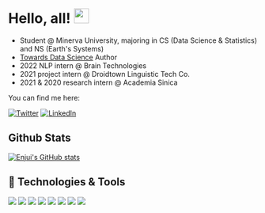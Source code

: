 <!--
**enjuichang/enjuichang** is a ✨ _special_ ✨ repository because its `README.md` (this file) appears on your GitHub profile.

Here are some ideas to get you started:

- 🔭 I’m currently working on ...
- 🌱 I’m currently learning ...
- 👯 I’m looking to collaborate on ...
- 🤔 I’m looking for help with ...
- 💬 Ask me about ...
- 📫 How to reach me: ...
- 😄 Pronouns: ...
- ⚡ Fun fact: ...
-->

<!-- Text -->

# Hello, all! <img src="https://raw.githubusercontent.com/MartinHeinz/MartinHeinz/master/wave.gif" width="30px">

- Student @ Minerva University, majoring in CS (Data Science & Statistics) and NS (Earth's Systems)
- [Towards Data Science](https://medium.com/@enjui.chang) Author
- 2022 NLP intern @ Brain Technologies
- 2021 project intern @ Droidtown Linguistic Tech Co.
- 2021 & 2020 research intern @ Academia Sinica

You can find me here:

[![Twitter][1.2]][1]
 [![LinkedIn][2.2]][2]

##  Github Stats
[![Enjui's GitHub stats](https://github-readme-stats.vercel.app/api?username=enjuichang)](https://github.com/enjuichang/github-readme-stats)


## 🔧 Technologies & Tools
![](https://img.shields.io/badge/OS-Linux-informational?style=flat&logo=linux&logoColor=white&color=2bbc8a)
![](https://img.shields.io/badge/Shell-Shell-informational?style=flat&logo=gnu-bash&logoColor=white&color=2bbc8a)
![](https://img.shields.io/badge/Code-Python-informational?style=flat&logo=python&logoColor=white&color=2bbc8a)
![](https://img.shields.io/badge/Code-R-informational?style=flat&logo=r&logoColor=white&color=2bbc8a)
![](https://img.shields.io/badge/GIS-GIS-informational?style=flat&logo=qgis&logoColor=white&color=2bbc8a)
![](https://img.shields.io/badge/Code-Swift-informational?style=flat&logo=swift&logoColor=white&color=2bbc8a)
![](https://img.shields.io/badge/Code-React-informational?style=flat&logo=react&logoColor=white&color=2bbc8a)
![](https://img.shields.io/badge/Code-JavaScript-informational?style=flat&logo=javascript&logoColor=white&color=2bbc8a)





<!-- Icons -->

[1.2]: https://img.shields.io/badge/Twitter-1DA1F2?style=for-the-badge&logo=twitter&logoColor=white
[2.2]: https://img.shields.io/badge/LinkedIn-0077B5?style=for-the-badge&logo=linkedin&logoColor=white
<!-- Links to your social media accounts -->

[1]: https://twitter.com/7t_eric
[2]: https://www.linkedin.com/in/enjui-chang/
